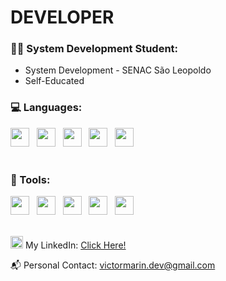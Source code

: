 # DEVELOPER
### 👩‍💻 System Development Student:

-  System Development - SENAC São Leopoldo
-  Self-Educated

### 💻 Languages:
<div style="display: inline_block">
          <img height=30 widht=40 src="https://cdn.jsdelivr.net/gh/devicons/devicon/icons/csharp/csharp-original.svg" /> &nbsp;
          <img height=30 widht=40 src="https://cdn.jsdelivr.net/gh/devicons/devicon/icons/java/java-original.svg" /> &nbsp;
          <img height=30 widht=40 src="https://cdn.jsdelivr.net/gh/devicons/devicon/icons/typescript/typescript-original.svg" /> &nbsp;
          <img height=30 widht=40 src="https://cdn.jsdelivr.net/gh/devicons/devicon/icons/mysql/mysql-original-wordmark.svg"/> &nbsp;
          <img height=30 widht=40 src="https://cdn.jsdelivr.net/gh/devicons/devicon/icons/javascript/javascript-original.svg"/> &nbsp;
</div>          
<br>

### 🔨 Tools:
<div style="display: inline_block">
          <img height=30 widht=40 src="https://cdn.jsdelivr.net/gh/devicons/devicon/icons/nodejs/nodejs-original.svg" /> &nbsp;
          <img height=30 widht=40 src="https://cdn.jsdelivr.net/gh/devicons/devicon/icons/sequelize/sequelize-original.svg"/> &nbsp;
          <img height=30 widht=40 src="https://cdn.jsdelivr.net/gh/devicons/devicon/icons/selenium/selenium-original.svg" /> &nbsp;
          <img height=30 widht=40 src="https://upload.wikimedia.org/wikipedia/commons/5/59/JUnit_5_Banner.png"/> &nbsp;
          <img height=30 widht=40 src="https://cdn.jsdelivr.net/gh/devicons/devicon/icons/git/git-original.svg" />
          
</div>          
<br>
<div style="display: inline_block">
            <p>
                      <img height=20 width=20 src="https://cdn.jsdelivr.net/gh/devicons/devicon/icons/linkedin/linkedin-original.svg"/>
                      My LinkedIn: 
                      <a href="https://www.linkedin.com/in/victor-marin-9a025b275/"> Click Here!</a>
            </p>
</div>

📬 Personal Contact: victormarin.dev@gmail.com


